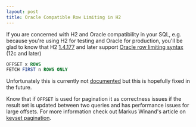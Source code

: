```yaml
---
layout: post
title: Oracle Compatible Row Limiting in H2
---
```

If you are concerned with H2 and Oracle compatibility in your SQL, e.g. because you're using H2 for testing and Oracle for production, you'll be glad to know that H2 [1.4.177](https://www.h2database.com/html/changelog.html) and later support [Oracle row limiting syntax](https://docs.oracle.com/database/122/SQLRF/SELECT.htm#GUID-CFA006CA-6FF1-4972-821E-6996142A51C6__BABBADDD) (12c and later)

```sql
OFFSET x ROWS
FETCH FIRST n ROWS ONLY 
```

Unfortunately this is currently not [documented](https://www.h2database.com/html/grammar.html#select) but this is hopefully fixed in the future.

Know that if `OFFSET` is used for pagination it as correctness issues if the result set is updated between two queries and has performance issues for large offsets. For more information check out Markus Winand's article on [keyset pagination](https://use-the-index-luke.com/no-offset).


